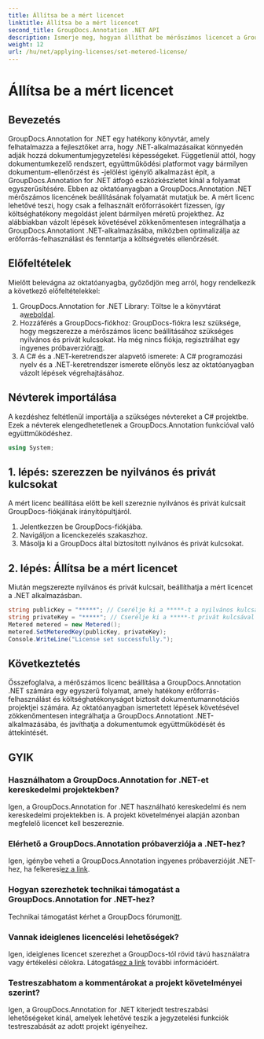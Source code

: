 ```yaml
---
title: Állítsa be a mért licencet
linktitle: Állítsa be a mért licencet
second_title: GroupDocs.Annotation .NET API
description: Ismerje meg, hogyan állíthat be mérőszámos licencet a GroupDocs.Annotation .NET számára az erőforrás-használathoz és a .NET-alkalmazások dokumentumfeljegyzési képességeinek biztosításához.
weight: 12
url: /hu/net/applying-licenses/set-metered-license/
---
```


# Állítsa be a mért licencet

## Bevezetés
GroupDocs.Annotation for .NET egy hatékony könyvtár, amely felhatalmazza a fejlesztőket arra, hogy .NET-alkalmazásaikat könnyedén adják hozzá dokumentumjegyzetelési képességeket. Függetlenül attól, hogy dokumentumkezelő rendszert, együttműködési platformot vagy bármilyen dokumentum-ellenőrzést és -jelölést igénylő alkalmazást épít, a GroupDocs.Annotation for .NET átfogó eszközkészletet kínál a folyamat egyszerűsítésére.
Ebben az oktatóanyagban a GroupDocs.Annotation .NET mérőszámos licencének beállításának folyamatát mutatjuk be. A mért licenc lehetővé teszi, hogy csak a felhasznált erőforrásokért fizessen, így költséghatékony megoldást jelent bármilyen méretű projekthez. Az alábbiakban vázolt lépések követésével zökkenőmentesen integrálhatja a GroupDocs.Annotationt .NET-alkalmazásába, miközben optimalizálja az erőforrás-felhasználást és fenntartja a költségvetés ellenőrzését.
## Előfeltételek
Mielőtt belevágna az oktatóanyagba, győződjön meg arról, hogy rendelkezik a következő előfeltételekkel:
1.  GroupDocs.Annotation for .NET Library: Töltse le a könyvtárat a[weboldal](https://releases.groupdocs.com/annotation/net/).
2. Hozzáférés a GroupDocs-fiókhoz: GroupDocs-fiókra lesz szüksége, hogy megszerezze a mérőszámos licenc beállításához szükséges nyilvános és privát kulcsokat. Ha még nincs fiókja, regisztrálhat egy ingyenes próbaverzióra[itt](https://releases.groupdocs.com/).
3. A C# és a .NET-keretrendszer alapvető ismerete: A C# programozási nyelv és a .NET-keretrendszer ismerete előnyös lesz az oktatóanyagban vázolt lépések végrehajtásához.

## Névterek importálása
A kezdéshez feltétlenül importálja a szükséges névtereket a C# projektbe. Ezek a névterek elengedhetetlenek a GroupDocs.Annotation funkcióval való együttműködéshez.
```csharp
using System;
```
## 1. lépés: szerezzen be nyilvános és privát kulcsokat
A mért licenc beállítása előtt be kell szereznie nyilvános és privát kulcsait GroupDocs-fiókjának irányítópultjáról.
1. Jelentkezzen be GroupDocs-fiókjába.
2. Navigáljon a licenckezelés szakaszhoz.
3. Másolja ki a GroupDocs által biztosított nyilvános és privát kulcsokat.
## 2. lépés: Állítsa be a mért licencet
Miután megszerezte nyilvános és privát kulcsait, beállíthatja a mért licencet a .NET alkalmazásban.
```csharp
string publicKey = "*****"; // Cserélje ki a *****-t a nyilvános kulcsával
string privateKey = "*****"; // Cserélje ki a *****-t privát kulcsával
Metered metered = new Metered();
metered.SetMeteredKey(publicKey, privateKey);
Console.WriteLine("License set successfully.");
```

## Következtetés
Összefoglalva, a mérőszámos licenc beállítása a GroupDocs.Annotation .NET számára egy egyszerű folyamat, amely hatékony erőforrás-felhasználást és költséghatékonyságot biztosít dokumentumannotációs projektjei számára. Az oktatóanyagban ismertetett lépések követésével zökkenőmentesen integrálhatja a GroupDocs.Annotationt .NET-alkalmazásába, és javíthatja a dokumentumok együttműködését és áttekintését.
## GYIK
### Használhatom a GroupDocs.Annotation for .NET-et kereskedelmi projektekben?
Igen, a GroupDocs.Annotation for .NET használható kereskedelmi és nem kereskedelmi projektekben is. A projekt követelményei alapján azonban megfelelő licencet kell beszereznie.
### Elérhető a GroupDocs.Annotation próbaverziója a .NET-hez?
 Igen, igénybe veheti a GroupDocs.Annotation ingyenes próbaverzióját .NET-hez, ha felkeresi[ez a link](https://releases.groupdocs.com/).
### Hogyan szerezhetek technikai támogatást a GroupDocs.Annotation for .NET-hez?
 Technikai támogatást kérhet a GroupDocs fórumon[itt](https://forum.groupdocs.com/c/annotation/10).
### Vannak ideiglenes licencelési lehetőségek?
 Igen, ideiglenes licencet szerezhet a GroupDocs-tól rövid távú használatra vagy értékelési célokra. Látogatás[ez a link](https://purchase.groupdocs.com/temporary-license/) további információért.
### Testreszabhatom a kommentárokat a projekt követelményei szerint?
Igen, a GroupDocs.Annotation for .NET kiterjedt testreszabási lehetőségeket kínál, amelyek lehetővé teszik a jegyzetelési funkciók testreszabását az adott projekt igényeihez.